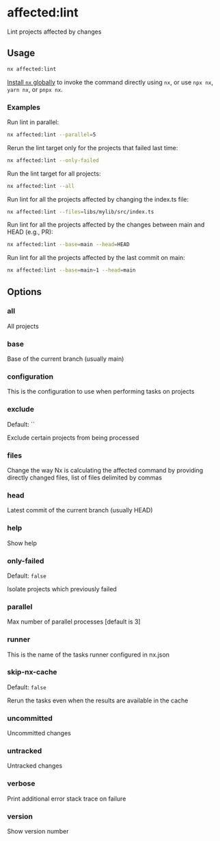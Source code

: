 # affected:lint

Lint projects affected by changes

## Usage

```bash
nx affected:lint
```

[Install `nx` globally]({{framework}}/getting-started/nx-setup#install-nx) to invoke the command directly using `nx`, or use `npx nx`, `yarn nx`, or `pnpx nx`.

### Examples

Run lint in parallel:

```bash
nx affected:lint --parallel=5
```

Rerun the lint target only for the projects that failed last time:

```bash
nx affected:lint --only-failed
```

Run the lint target for all projects:

```bash
nx affected:lint --all
```

Run lint for all the projects affected by changing the index.ts file:

```bash
nx affected:lint --files=libs/mylib/src/index.ts
```

Run lint for all the projects affected by the changes between main and HEAD (e.g., PR):

```bash
nx affected:lint --base=main --head=HEAD
```

Run lint for all the projects affected by the last commit on main:

```bash
nx affected:lint --base=main~1 --head=main
```

## Options

### all

All projects

### base

Base of the current branch (usually main)

### configuration

This is the configuration to use when performing tasks on projects

### exclude

Default: ``

Exclude certain projects from being processed

### files

Change the way Nx is calculating the affected command by providing directly changed files, list of files delimited by commas

### head

Latest commit of the current branch (usually HEAD)

### help

Show help

### only-failed

Default: `false`

Isolate projects which previously failed

### parallel

Max number of parallel processes [default is 3]

### runner

This is the name of the tasks runner configured in nx.json

### skip-nx-cache

Default: `false`

Rerun the tasks even when the results are available in the cache

### uncommitted

Uncommitted changes

### untracked

Untracked changes

### verbose

Print additional error stack trace on failure

### version

Show version number
